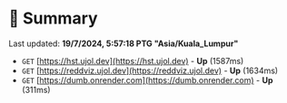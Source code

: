# 📖 Summary
Last updated: **19/7/2024, 5:57:18 PTG "Asia/Kuala_Lumpur"**

- `GET` [https://hst.ujol.dev](https://hst.ujol.dev) - **Up** (1587ms)
- `GET` [https://reddviz.ujol.dev](https://reddviz.ujol.dev) - **Up** (1634ms)
- `GET` [https://dumb.onrender.com](https://dumb.onrender.com) - **Up** (311ms)
